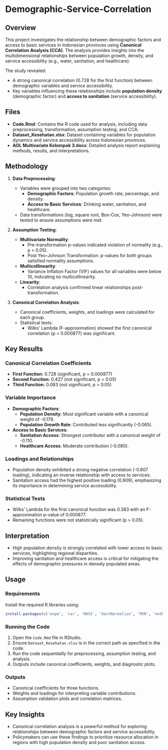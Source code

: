 # Demographic-Service-Correlation

## Overview
This project investigates the relationship between demographic factors and access to basic services in Indonesian provinces using **Canonical Correlation Analysis (CCA)**. The analysis provides insights into the multidimensional relationships between population growth, density, and service accessibility (e.g., water, sanitation, and healthcare).

The study revealed:
- A strong canonical correlation (0.728 for the first function) between demographic variables and service accessibility.
- Key variables influencing these relationships include **population density** (demographic factor) and **access to sanitation** (service accessibility).

## Files
- **Code.Rmd**: Contains the R code used for analysis, including data preprocessing, transformation, assumption testing, and CCA.
- **Dataset_Kesehatan.xlsx**: Dataset containing variables for population dynamics and service accessibility across Indonesian provinces.
- **AOL Multivariate Kelompok 3.docx**: Detailed analysis report explaining methods, results, and interpretations.

## Methodology
1. **Data Preprocessing**:
   - Variables were grouped into two categories:
     - **Demographic Factors**: Population growth rate, percentage, and density.
     - **Access to Basic Services**: Drinking water, sanitation, and healthcare.
   - Data transformations (log, square root, Box-Cox, Yeo-Johnson) were tested to ensure assumptions were met.

2. **Assumption Testing**:
   - **Multivariate Normality**:
     - Pre-transformation p-values indicated violation of normality (e.g., p < 0.05).
     - Post Yeo-Johnson Transformation: p-values for both groups satisfied normality assumptions.
   - **Multicollinearity**:
     - Variance Inflation Factor (VIF) values for all variables were below 10, indicating no multicollinearity.
   - **Linearity**:
     - Correlation analysis confirmed linear relationships post-transformation.

3. **Canonical Correlation Analysis**:
   - Canonical coefficients, weights, and loadings were calculated for each group.
   - Statistical tests:
     - Wilks’ Lambda (F-approximation) showed the first canonical correlation (p = 0.000877) was significant.

## Key Results
### Canonical Correlation Coefficients
- **First Function**: 0.728 (significant, p = 0.000877)
- **Second Function**: 0.427 (not significant, p > 0.05)
- **Third Function**: 0.063 (not significant, p > 0.05)

### Variable Importance
- **Demographic Factors**:
  - **Population Density**: Most significant variable with a canonical weight of -0.179.
  - **Population Growth Rate**: Contributed less significantly (-0.065).
- **Access to Basic Services**:
  - **Sanitation Access**: Strongest contributor with a canonical weight of -0.110.
  - **Healthcare Access**: Moderate contribution (-0.080).

### Loadings and Relationships
- Population density exhibited a strong negative correlation (-0.807 loading), indicating an inverse relationship with access to services.
- Sanitation access had the highest positive loading (0.909), emphasizing its importance in determining service accessibility.

### Statistical Tests
- Wilks’ Lambda for the first canonical function was 0.383 with an F-approximation p-value of 0.000877.
- Remaining functions were not statistically significant (p > 0.05).

## Interpretation
- High population density is strongly correlated with lower access to basic services, highlighting regional disparities.
- Improving sanitation and healthcare access is critical for mitigating the effects of demographic pressures in densely populated areas.

## Usage
### Requirements
Install the required R libraries using:
```R
install.packages(c('expm', 'car', 'MASS', 'bestNormalize', 'MVN', 'mvShapiroTest', 'CCP', 'CCA', 'GGally'))
```

### Running the Code
1. Open the `Code.Rmd` file in RStudio.
2. Ensure `Dataset_Kesehatan.xlsx` is in the correct path as specified in the code.
3. Run the code sequentially for preprocessing, assumption testing, and analysis.
4. Outputs include canonical coefficients, weights, and diagnostic plots.

### Outputs
- Canonical coefficients for three functions.
- Weights and loadings for interpreting variable contributions.
- Assumption validation plots and correlation matrices.

## Key Insights
- Canonical correlation analysis is a powerful method for exploring relationships between demographic factors and service accessibility.
- Policymakers can use these findings to prioritize resource allocation in regions with high population density and poor sanitation access.
